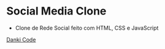 # Social Media Clone

- Clone de Rede Social feito com HTML, CSS e JavaScript

[Danki Code](https://www.youtube.com/watch?v=f8FVI2lCLsE&list=PLn-1oXF21q6IwN9F3qZF9-2yEpkAtjU9w&index=2)